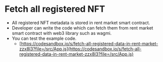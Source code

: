 # Fetch all registered NFT

* All registered NFT metadata is stored in rent market smart contract.
* Developer can write the code which can fetch them from rent market smart contract with web3 library such as wagmi.
* You can test the example code.
  * [https://codesandbox.io/s/fetch-all-registered-data-in-rent-market-zzx8l3?file=/src/App.js](https://codesandbox.io/s/fetch-all-registered-data-in-rent-market-zzx8l3?file=/src/App.js)
